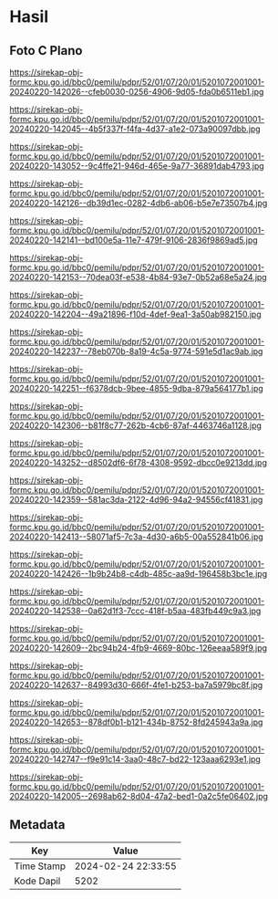 # Hasil

## Foto C Plano

https://sirekap-obj-formc.kpu.go.id/bbc0/pemilu/pdpr/52/01/07/20/01/5201072001001-20240220-142026--cfeb0030-0256-4906-9d05-fda0b6511eb1.jpg

https://sirekap-obj-formc.kpu.go.id/bbc0/pemilu/pdpr/52/01/07/20/01/5201072001001-20240220-142045--4b5f337f-f4fa-4d37-a1e2-073a90097dbb.jpg

https://sirekap-obj-formc.kpu.go.id/bbc0/pemilu/pdpr/52/01/07/20/01/5201072001001-20240220-143052--9c4ffe21-946d-465e-9a77-36891dab4793.jpg

https://sirekap-obj-formc.kpu.go.id/bbc0/pemilu/pdpr/52/01/07/20/01/5201072001001-20240220-142126--db39d1ec-0282-4db6-ab06-b5e7e73507b4.jpg

https://sirekap-obj-formc.kpu.go.id/bbc0/pemilu/pdpr/52/01/07/20/01/5201072001001-20240220-142141--bd100e5a-11e7-479f-9106-2836f9869ad5.jpg

https://sirekap-obj-formc.kpu.go.id/bbc0/pemilu/pdpr/52/01/07/20/01/5201072001001-20240220-142153--70dea03f-e538-4b84-93e7-0b52a68e5a24.jpg

https://sirekap-obj-formc.kpu.go.id/bbc0/pemilu/pdpr/52/01/07/20/01/5201072001001-20240220-142204--49a21896-f10d-4def-9ea1-3a50ab982150.jpg

https://sirekap-obj-formc.kpu.go.id/bbc0/pemilu/pdpr/52/01/07/20/01/5201072001001-20240220-142237--78eb070b-8a19-4c5a-9774-591e5d1ac9ab.jpg

https://sirekap-obj-formc.kpu.go.id/bbc0/pemilu/pdpr/52/01/07/20/01/5201072001001-20240220-142251--f6378dcb-9bee-4855-9dba-879a564177b1.jpg

https://sirekap-obj-formc.kpu.go.id/bbc0/pemilu/pdpr/52/01/07/20/01/5201072001001-20240220-142306--b81f8c77-262b-4cb6-87af-4463746a1128.jpg

https://sirekap-obj-formc.kpu.go.id/bbc0/pemilu/pdpr/52/01/07/20/01/5201072001001-20240220-143252--d8502df6-6f78-4308-9592-dbcc0e9213dd.jpg

https://sirekap-obj-formc.kpu.go.id/bbc0/pemilu/pdpr/52/01/07/20/01/5201072001001-20240220-142359--581ac3da-2122-4d96-94a2-94556cf41831.jpg

https://sirekap-obj-formc.kpu.go.id/bbc0/pemilu/pdpr/52/01/07/20/01/5201072001001-20240220-142413--58071af5-7c3a-4d30-a6b5-00a552841b06.jpg

https://sirekap-obj-formc.kpu.go.id/bbc0/pemilu/pdpr/52/01/07/20/01/5201072001001-20240220-142426--1b9b24b8-c4db-485c-aa9d-196458b3bc1e.jpg

https://sirekap-obj-formc.kpu.go.id/bbc0/pemilu/pdpr/52/01/07/20/01/5201072001001-20240220-142538--0a62d1f3-7ccc-418f-b5aa-483fb449c9a3.jpg

https://sirekap-obj-formc.kpu.go.id/bbc0/pemilu/pdpr/52/01/07/20/01/5201072001001-20240220-142609--2bc94b24-4fb9-4669-80bc-126eeaa589f9.jpg

https://sirekap-obj-formc.kpu.go.id/bbc0/pemilu/pdpr/52/01/07/20/01/5201072001001-20240220-142637--84993d30-666f-4fe1-b253-ba7a5979bc8f.jpg

https://sirekap-obj-formc.kpu.go.id/bbc0/pemilu/pdpr/52/01/07/20/01/5201072001001-20240220-142653--878df0b1-b121-434b-8752-8fd245943a9a.jpg

https://sirekap-obj-formc.kpu.go.id/bbc0/pemilu/pdpr/52/01/07/20/01/5201072001001-20240220-142747--f9e91c14-3aa0-48c7-bd22-123aaa6293e1.jpg

https://sirekap-obj-formc.kpu.go.id/bbc0/pemilu/pdpr/52/01/07/20/01/5201072001001-20240220-142005--2698ab62-8d04-47a2-bed1-0a2c5fe06402.jpg


## Metadata

| Key        | Value               |
| ---------- | ------------------- |
| Time Stamp | 2024-02-24 22:33:55 |
| Kode Dapil | 5202                |




